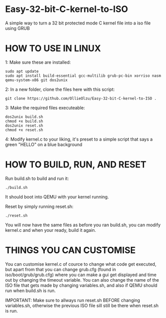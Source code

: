 # Easy-32-bit-C-kernel-to-ISO

A simple way to turn a 32 bit protected mode C kernel file into a iso file using GRUB

# HOW TO USE IN LINUX

1: Make sure these are installed:

    sudo apt update
    sudo apt install build-essential gcc-multilib grub-pc-bin xorriso nasm qemu-system-x86 git dos2unix

2: In a new folder, clone the files here with this script:

    git clone https://github.com/OllieOlzu/Easy-32-bit-C-kernel-to-ISO .

3: Make the required files executeable:

    dos2unix build.sh 
    chmod +x build.sh 
    dos2unix reset.sh 
    chmod +x reset.sh

4: Modify kernel.c to your liking, it's preset to a simple script that says a green "HELLO" on a blue background

# HOW TO BUILD, RUN, AND RESET

Run build.sh to build and run it:

    ./build.sh

It should boot into QEMU with your kernel running. 

Reset by simply running reset.sh:

    ./reset.sh

You will now have the same files as before you ran build.sh, you can modify kernel.c and when your ready, build it again.

# THINGS YOU CAN CUSTOMISE

You can customise kernel.c of cource to change what code get executed, but apart from that you can change grub.cfg (found in iso/boot/grub/grub.cfg) where you can make a gui get displayed and time out by changing the timeout variable. You can also change the name of the ISO file that gets made by changing variables.sh, and also if QEMU should run when build.sh is run. 

IMPORTANT: Make sure to allways run reset.sh BEFORE changing variables.sh, otherwise the previous ISO file sill still be there when reset.sh is run.

